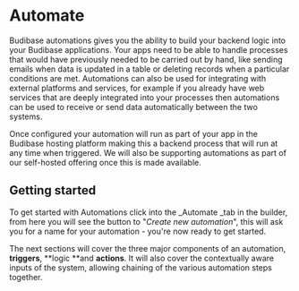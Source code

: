 # Automate

Budibase automations gives you the ability to build your backend logic into your Budibase applications. Your apps need to be able to handle processes that would have previously needed to be carried out by hand, like sending emails when data is updated in a table or deleting records when a particular conditions are met. Automations can also be used for integrating with external platforms and services, for example if you already have web services that are deeply integrated into your processes then automations can be used to receive or send data automatically between the two systems.

Once configured your automation will run as part of your app in the Budibase hosting platform making this a backend process that will run at any time when triggered. We will also be supporting automations as part of our self-hosted offering once this is made available.

## Getting started

To get started with Automations click into the _Automate _tab in the builder, from here you will see the button to "_Create new automation_", this will ask you for a name for your automation - you're now ready to get started.

The next sections will cover the three major components of an automation, **triggers**, **logic **and **actions**. It will also cover the contextually aware inputs of the system, allowing chaining of the various automation steps together.
